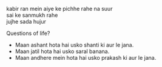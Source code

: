 kabir ran mein aiye ke pichhe rahe na suur    
sai ke sanmukh rahe   
jujhe sada hujur     


Questions of life?
- Maan ashant hota hai usko shanti ki aur le jana.
- Maan jatil hota hai usko saral banana.
- Maan andhere mein hota hai usko prakash ki aur le jana.
